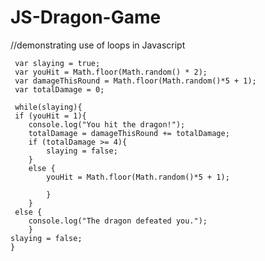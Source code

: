 # JS-Dragon-Game

   
   
   
   
   //demonstrating use of loops in Javascript
   
   
     var slaying = true;
     var youHit = Math.floor(Math.random() * 2);
     var damageThisRound = Math.floor(Math.random()*5 + 1);
     var totalDamage = 0;

     while(slaying){
     if (youHit = 1){
        console.log("You hit the dragon!");
        totalDamage = damageThisRound += totalDamage;
        if (totalDamage >= 4){
            slaying = false;
        }
        else {
            youHit = Math.floor(Math.random()*5 + 1);
    
            }
        }
     else {
        console.log("The dragon defeated you.");
        }    
    slaying = false;
    }
